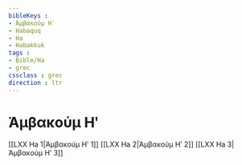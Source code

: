 ```yaml
---
bibleKeys : 
- Ἀμβακούμ Ηʹ
- Habaquq
- Ha
- Habakkuk
tags : 
- Bible/Ha
- grec
cssclass : grec
direction : ltr
---
```


# Ἀμβακούμ Ηʹ

[[LXX Ha 1|Ἀμβακούμ Ηʹ 1]]
[[LXX Ha 2|Ἀμβακούμ Ηʹ 2]]
[[LXX Ha 3|Ἀμβακούμ Ηʹ 3]]
